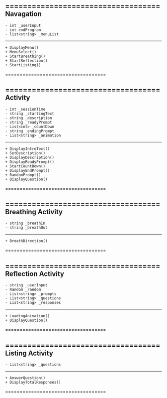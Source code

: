 ===================================
            Navagation
-----------------------------------
    - int _userInput
    - int endProgram
    - list<string> _menuList
-----------------------------------
    + DisplayMenu()
    + MenuSelect()
    + StartBreathing()
    + StartReflection()
    + StartListing()
===================================

===================================
            Activity
-----------------------------------
    - int _sessionTime
    - string _startingText
    - string _description
    - string _readyPrompt
    - List<int> _countDown
    - string _endingPrompt
    - List<string> _animation
-----------------------------------
    + DisplayIntroText()
    + SetDescription()
    + DisplayDescription()
    + DisplayReadyPrompt()
    + StartCountDown()
    + DisplayEndPrompt()
    + RandomPrompt()
    + DisplayQuestion()
===================================

===================================
        Breathing Activity
-----------------------------------
    - string _breathIn
    - string _breathOut
-----------------------------------
    + BreathDirection()
===================================

===================================
        Reflection Activity
-----------------------------------
    - string _userInput
    - Random _random
    - List<string> _prompts
    - List<string> _questions
    - List<string> _responses
-----------------------------------
    + LoadingAnimation()
    + DisplayQuestion()
    
===================================

===================================
        Listing Activity
-----------------------------------
    - List<string> _questions
-----------------------------------
    + AnswerQuestion()
    + DisplayTotalResponses()
===================================